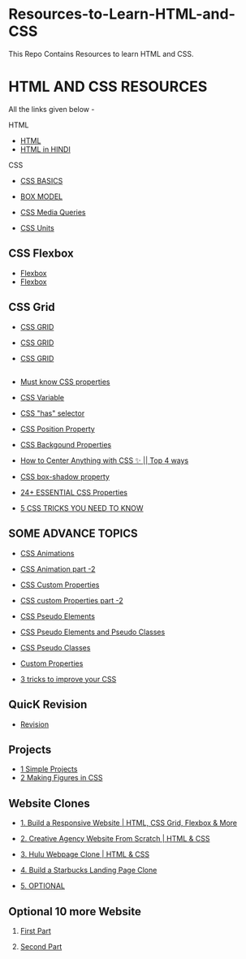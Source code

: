 # Resources-to-Learn-HTML-and-CSS
 This Repo Contains Resources to learn HTML and CSS.



# HTML AND CSS RESOURCES
 
All the links given below -



HTML
 
- [HTML](https://youtu.be/mJgBOIoGihA)
- [HTML in HINDI](https://youtu.be/k7ELO356Npo)

CSS 

- [CSS BASICS](https://youtu.be/n4R2E7O-Ngo)

- [BOX MODEL](https://youtu.be/WJ8Yoi04XvQ)

- [CSS Media Queries](https://youtu.be/HY8q4TD3KGM)

- [CSS Units](https://youtu.be/6uJPTM0AaFc)


## CSS Flexbox
- [Flexbox](https://youtu.be/7YUR0Igl9eU)
- [Flexbox](https://youtu.be/3YW65K6LcIA)

## CSS Grid

- [CSS GRID](https://youtu.be/0xMQfnTU6oo)
 
- [CSS GRID](https://youtu.be/VXW1r09Y6Tw)

- [CSS GRID](https://youtube.com/playlist?list=PLoqZcxvpWzzeuZl0eDFiqSGYT8Xhtzo0l)

##

- [Must know CSS properties](https://youtu.be/dqaNvIJ4Fyk)

- [CSS Variable](https://youtu.be/9qcw1JxDurs)

- [CSS "has" selector](https://youtu.be/XdtZWVK3y_Q)

- [CSS Position Property](https://youtu.be/yFXEur3SCGI)

- [CSS Backgound Properties](https://youtu.be/hwJKjsZUPjY)

- [How to Center Anything with CSS ✨ || Top 4 ways](https://youtu.be/RTEzXS_CT5w)

- [CSS box-shadow property](https://youtu.be/4Clc-Bb5sY4)


- [24+ ESSENTIAL CSS Properties](https://youtu.be/oAkPcpzjDBI)


- [5 CSS TRICKS YOU NEED TO KNOW](https://youtu.be/9cGjkOdvOrU)


 
## SOME ADVANCE TOPICS

- [CSS Animations](https://youtube.com/playlist?list=PL4-IK0AVhVjP5iRPyoF1pKwX-7sEOwty4)

- [CSS Animation part -2](https://youtube.com/playlist?list=PL-GJ2ovkUZSEIus-jo5qSKqlkf6CSha8U)
- [CSS Custom Properties](https://youtube.com/playlist?list=PL4-IK0AVhVjOT2KBB5TSbD77OmfHvtqUi)
- [CSS custom Properties part -2](https://youtu.be/5QIiWIoCmsc)

- [CSS Pseudo Elements](https://youtu.be/zGiirUiWslI)

- [CSS Pseudo Elements and Pseudo Classes](https://youtu.be/W-YHT9xHBgA)

- [CSS Pseudo Classes](https://youtu.be/3ncFpP8GP4g)

- [Custom Properties](https://youtu.be/5QIiWIoCmsc)

- [3 tricks to improve your CSS](https://youtu.be/pKWSXyilG9k)

## QuicK Revision
- [Revision](https://youtube.com/playlist?list=PLlKKnT3UqNu0RWvCCZBnSPfhsepQ5BYN3)

## Projects
- [1 Simple Projects](https://youtube.com/playlist?list=PL-GJ2ovkUZSGOUtrq1DaCyEFklY_Owybi)
- [2 Making Figures in CSS](https://youtu.be/xQgXxKpkoK0)

## Website Clones

- [1. Build a Responsive Website | HTML, CSS Grid, Flexbox & More](https://youtu.be/p0bGHP-PXD4)
 
- [2. Creative Agency Website From Scratch | HTML & CSS](https://youtu.be/lvYnfMOUOJY)

- [3. Hulu Webpage Clone | HTML & CSS](https://youtu.be/9OVLaEjY-Rc0)

- [4. Build a Starbucks Landing Page Clone](https://youtu.be/x_n2FGNsm0o)
  
- [5. OPTIONAL](https://youtu.be/QRrPE9aj3wI)

## Optional 10 more Website
 1. [First Part](https://youtu.be/GVRg4YP1y10)

 2. [Second Part](https://youtu.be/HCsXhTSj4Vw)
